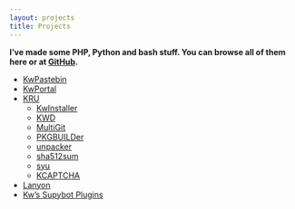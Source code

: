 ```yaml
---
layout: projects
title: Projects
---
```

**I’ve made some PHP, Python and bash stuff. You can browse all of them here or at [GitHub][1].**

*   [KwPastebin][2]
*   [KwPortal][3]
*   [KRU][4] 
    *   [KwInstaller][5]
    *   [KWD][6]
    *   [MultiGit][8]
    *   [PKGBUILDer][9]
    *   [unpacker][10]
    *   [sha512sum][11]
    *   [syu][12]
    *   [KCAPTCHA][13]
*   [Lanyon][14]
*   [Kw’s Supybot Plugins][15]

 [1]:  https://github.com/Kwpolska "My github page"
 [2]:  /projects/kwpastebin/ "KwPastebin"
 [3]:  /projects/kwportal/ "KwPortal"
 [4]:  /projects/kru/ "KRU"
 [5]:  /projects/kru/kwinstaller/ "KwInstaller"
 [6]:  /projects/kru/kwd/ "KWD"
 [7]:  /projects/kru/kpg/ "KPG"
 [8]:  /projects/kru/gitcommiter/ "Git Commiter"
 [9]:  /projects/kru/pkgbuilder/ "PKGBUILDer"
 [10]: /projects/kru/unpacker/ "unpacker"
 [11]: /projects/kru/sha512sum/ "sha512sum"
 [12]: /projects/kru/syu/ "syu"
 [13]: /projects/kru/kcaptcha "KCAPTCHA"
 [14]: /projects/lanyon/ "Lanyon"
 [15]: /projects/kwsupyplugs/ "KwSupyPlugs"
